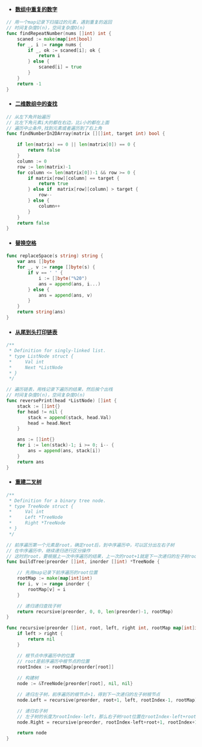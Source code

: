 * #### [数组中重复的数字](https://leetcode-cn.com/problems/shu-zu-zhong-zhong-fu-de-shu-zi-lcof/)

```go
// 用一个map记录下扫描过的元素，遇到重复的返回
// 时间复杂度O(n)，空间复杂度O(n)
func findRepeatNumber(nums []int) int {
    scaned := make(map[int]bool)
    for _, i := range nums {
        if _, ok := scaned[i]; ok {
            return i
        } else {
            scaned[i] = true
        }
    }
    return -1
}
```

* #### [二维数组中的查找](https://leetcode-cn.com/problems/er-wei-shu-zu-zhong-de-cha-zhao-lcof/)

```go
// 从左下角开始遍历
// 比左下角元素i大的都在右边，比i小的都在上面
// 遍历中止条件,找到元素或者遍历到了右上角
func findNumberIn2DArray(matrix [][]int, target int) bool {

    if len(matrix) == 0 || len(matrix[0]) == 0 {
        return false
    }
    column := 0
    row := len(matrix)-1
    for column <= len(matrix[0])-1 && row >= 0 {
        if matrix[row][column] == target {
            return true
        } else if  matrix[row][column] > target {
            row--
        } else {
            column++
        }
    }
    return false
}
```

* #### [替换空格](https://leetcode-cn.com/problems/ti-huan-kong-ge-lcof/)

```go
func replaceSpace(s string) string {
    var ans []byte
    for _, v := range []byte(s) {
        if v == ' ' {
            i := []byte("%20")
            ans = append(ans, i...)
        } else {
            ans = append(ans, v)
        }
    }
    return string(ans)
}
```

* #### [从尾到头打印链表](https://leetcode-cn.com/problems/cong-wei-dao-tou-da-yin-lian-biao-lcof/)

```go
/**
 * Definition for singly-linked list.
 * type ListNode struct {
 *     Val int
 *     Next *ListNode
 * }
 */

// 遍历链表，用栈记录下遍历的结果，然后挨个出栈
// 时间复杂度O(n)，空间复杂度O(n)
func reversePrint(head *ListNode) []int {
    stack := []int{}
    for head != nil {
        stack = append(stack, head.Val)
        head = head.Next
    }

    ans := []int{}
    for i := len(stack)-1; i >= 0; i-- {
        ans = append(ans, stack[i])
    }
    return ans
}
```

* #### [重建二叉树](https://leetcode-cn.com/problems/zhong-jian-er-cha-shu-lcof/)

```go
/**
 * Definition for a binary tree node.
 * type TreeNode struct {
 *     Val int
 *     Left *TreeNode
 *     Right *TreeNode
 * }
 */

// 前序遍历第一个元素是root，确定root后，到中序遍历中，可以区分出左右子树
// 在中序遍历中，继续递归进行区分操作
// 这时的root，要根据上一次中序遍历的结果，上一次的root+1就是下一次递归的左子树root，root+1+左子树的长度就是右子树的root
func buildTree(preorder []int, inorder []int) *TreeNode {

    // 先用map记录下前序遍历的root位置
    rootMap := make(map[int]int)
    for i, v := range inorder {
        rootMap[v] = i
    }

    // 递归递归查找子树
    return recursive(preorder, 0, 0, len(preorder)-1, rootMap)
}

func recursive(preorder []int, root, left, right int, rootMap map[int]int) *TreeNode {
    if left > right {
        return nil
    }

    // 根节点中序遍历中的位置
    // root是前序遍历中根节点的位置
    rootIndex := rootMap[preorder[root]]
    
    // 构建树
    node := &TreeNode{preorder[root], nil, nil}

    // 递归左子树，前序遍历的根节点+1，得到下一次递归的左子树根节点
    node.Left = recursive(preorder, root+1, left, rootIndex-1, rootMap)

    // 递归右子树
    // 左子树的长度为rootIndex-left，那么右子树root位置在rootIndex-left+root+1
    node.Right = recursive(preorder, rootIndex-left+root+1, rootIndex+1, right, rootMap)

    return node
}
```

